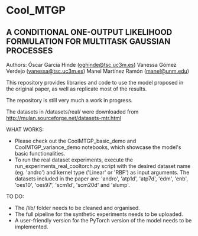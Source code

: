 # Cool_MTGP

## A CONDITIONAL ONE-OUTPUT LIKELIHOOD FORMULATION FOR MULTITASK GAUSSIAN PROCESSES

Authors: 
  Óscar García Hinde (oghinde@tsc.uc3m.es)
  Vanessa Gómez Verdejo (vanessa@tsc.uc3m.es)
  Manel Martínez Ramón (manel@unm.edu)

This repository provides libraries and code to use the model proposed in the original paper, as well as replicate most of the results.

The repository is still very much a work in progress.

The datasets in /datasets/real/ were downloaded from http://mulan.sourceforge.net/datasets-mtr.html

WHAT WORKS:
  - Please check out the CoolMTGP_basic_demo and CoolMTGP_variance_demo notebooks, which showcase the model's basic functionalities.
  - To run the real dataset experiments, execute the run_experiments_real_cooltorch.py script with the desired dataset name (eg. 'andro') and kernel type ('Linear' or 'RBF') as input arguments. The datasets included in the paper are: 'andro', 'atp1d', 'atp7d', 'edm', 'enb', 'oes10', 'oes97', 'scm1d', 'scm20d' and 'slump'.

TO DO:
  - The /lib/ folder needs to be cleaned and organised.
  - The full pipeline for the synthetic experiments needs to be uploaded.
  - A user-friendly version for the PyTorch version of the model needs to be implemented.
